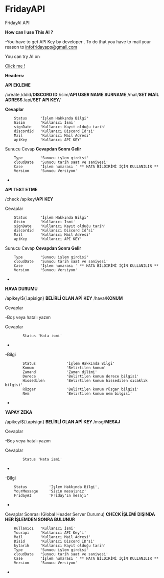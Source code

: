 # FridayAPI
FridayAI API 

**How can I use This AI ?**

-You have to get API Key by developer . To do that you have to mail your reason to infofridayapp@gmail.com

You can try AI on  

[Click me !](https://console.dialogflow.com/api-client/demo/embedded/fridayai "Try FridayAI")



**Headers:**



**API EKLEME**

/create
	/ddid/**DISCORD ID**
			/isim/**API USER NAME SURNAME**
					/mail/**SET MAİL ADRESS**
							/api/**SET API KEY**/


							
**Cevaplar**

		Status      'İşlem Hakkında Bilgi'
		Gisim       'Kullanıcı İsmi'
		signDate    'Kullanıcı Kayıt olduğu tarih'
		discordid   'Kullanıcı Discord İd'si'
		Mail 		'Kullanıcı Mail Adresi'
		apiKey 		'Kullanıcı API KEY'
		
Sunucu Cevap		 **Cevapdan Sonra Gelir**
			
		Type   		'Sunucu işlem girdisi'
		cloudDate 	'Sunucu tarih saat ve saniyesi'
		Case		'İşlem numarası ' ** HATA BİLDİRİMİ İÇİN KULLANILIR **
		Version 	'Sunucu Versiyon'			
			
-							

**API TEST ETME**

/check
	/apikey/**API KEY**

	
Cevaplar

	
	    Status      'İşlem Hakkında Bilgi'
		Gisim       'Kullanıcı İsmi'
		signDate    'Kullanıcı Kayıt olduğu tarih'
		discordid   'Kullanıcı Discord İd'si'
		Mail 		'Kullanıcı Mail Adresi'
		apiKey 		'Kullanıcı API KEY'
	 
Sunucu Cevap		 **Cevapdan Sonra Gelir**
			
		Type   		'Sunucu işlem girdisi'
		cloudDate 	'Sunucu tarih saat ve saniyesi'
		Case		'İşlem numarası ' ** HATA BİLDİRİMİ İÇİN KULLANILIR **
		Version 	'Sunucu Versiyon'			
			
-

**HAVA DURUMU**

/apikey/${i.apisign} **BELİRLİ OLAN APİ KEY**
			/hava/**KONUM**

Cevaplar 

-Boş veya hatalı yazım

Cevaplar
				
		    Status 'Hata ismi'
		
-		

-Bilgi			

		    Status      		'İşlem Hakkında Bilgi'
			Konum				'Belirtilen konum'
			Zamand				'Zaman dilimi'
			Derece				'Belirtilen konum derece bilgisi'
			Hissedilen 			'Belirtilen konum hissedilen sıcaklık bilgisi'
			Rüzgar     			'Belirtilen konum rüzgar bilgisi'
			Nem					'Belirtilen konum nem bilgisi'

-

**YAPAY ZEKA**

/apikey/${i.apisign} **BELİRLİ OLAN APİ KEY**
			/msg/**MESAJ**
		
Cevaplar 

-Boş veya hatalı yazım

Cevaplar
				
		    Status 'Hata ismi'
		
-	
	
-Bilgi
	
		Status			'İşlem Hakkında Bilgi',
		YourMessage		'Sizin mesajınız' 
		FridayAI		'Friday'ın mesajı'
	
-



Cevaplar Sonrası (Global Header Server Durumu) **CHECK İŞLEMİ DIŞINDA HER İŞLEMDEN SONRA BULUNUR**
		
		
		Kullanıcı   'Kullanıcı İsmi'
	    Yourapi 	'Kullanıcı API Key'i'
		Mail 		'Kullanıcı Mail Adresi'
		Disid 		'Kullanıcı Discord ID'si'
		kytarih		'Kullanıcı Kayıt olduğu tarih' 
		Type   		'Sunucu işlem girdisi'
		cloudDate 	'Sunucu tarih saat ve saniyesi'
		Case		'İşlem numarası ' ** HATA BİLDİRİMİ İÇİN KULLANILIR **
		Version 	'Sunucu Versiyon'			
-	
